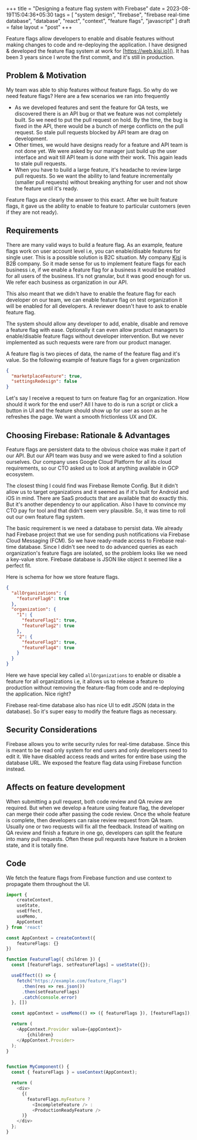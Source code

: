+++
title = "Designing a feature flag system with Firebase"
date = 2023-08-19T15:04:36+05:30
tags = [
 "system design",
 "firebase",
 "firebase real-time database",
 "database",
 "react",
 "context",
 "feature flags",
 "javascript"
]
draft = false
layout = "post"
+++

Feature flags allow developers to enable and disable features without making changes to code and re-deploying the application.
I have designed & developed the feature flag system at work for [https://web.kisi.io](). It has been 3 years since I wrote the
first commit, and it's still in production.

<!--more-->

## Problem & Motivation

My team was able to ship features without feature flags. So why do we need feature flags?
Here are a few scenarios we ran into frequently

- As we developed features and sent the feature for QA tests, we discovered there is an API bug or that we feature was not completely built.
  So we need to put the pull request on hold. By the time, the bug is fixed in the API, there would be a bunch of merge conflicts
  on the pull request. So stale pull requests blocked by API team are drag on development.
- Other times, we would have designs ready for a feature and API team is not done yet. We were asked by
  our manager just build up the user interface and wait till API team is done with their work.
  This again leads to stale pull requests.
- When you have to build a large feature, it's headache to review large pull requests. So we want the
  ability to land feature incrementally (smaller pull requests) without breaking anything for user and not show the
  feature until it's ready.

Feature flags are clearly the answer to this exact. After we built feature flags, it gave us the
ability to enable to feature to particular customers (even if they are not ready).

## Requirements

There are many valid ways to build a feature flag. As an example, feature flags work on user account
level i.e, you can enable/disable features for single user. This is a possible solution is B2C situation.
My company [Kisi](https://getkisi.com) is B2B company. So it made sense for us to implement feature
flags for each business i.e, if we enable a feature flag for a business it would be enabled for all users
of the business. It's not granular, but it was good enough for us. We refer each business as organization
in our API.

This also meant that we didn't have to enable the feature flag for each developer on our team,
we can enable feature flag on test organization it will be enabled for all developers. A
reviewer doesn't have to ask to enable feature flag.

The system should allow any developer to add, enable, disable and remove a feature flag with ease. Optionally
it can even allow product managers to enable/disable feature flags without developer intervention.
But we never implemented as such requests were rare from our product manager.

A feature flag is two pieces of data, the name of the feature flag and it's value. So the following
example of feature flags for a given organization

```json
{
  "marketplaceFeature": true,
  "settingsRedesign": false
}
```

Let's say I receive a request to turn on feature flag for an organization. How should it work for
the end user? All I have to do is run a script or click a button in UI and the feature should
show up for user as soon as he refreshes the page. We want a smooth frictionless UX and DX.

## Choosing Firebase: Rationale & Advantages

Feature flags are persistent data to the obvious choice was make it part of our API. But our API
team was busy and we were asked to find a solution ourselves. Our company uses Google Cloud Platform
for all its cloud requirements, so our CTO asked us to look at anything available in GCP ecosystem.

The closest thing I could find was Firebase Remote Config. But it didn't allow us to target organizations
and it seemed as if it's built for Android and iOS in mind. There are SaaS products that are available that
do exactly this. But it's another dependency to our application. Also I have to convince my CTO pay
for tool and that didn't seem very plausible. So, it was time to roll out our own feature flag
system.

The basic requirement is we need a database to persist data. We already had Firebase project that we
use for sending push notifications via Firebase Cloud Messaging (FCM). So we have ready-made
access to Firebase real-time database. Since I didn't see need to do advanced queries as each
organization's feature flags are isolated, so the problem looks like we need a key-value store.
Firebase database is JSON like object it seemed like a perfect fit.

Here is schema for how we store feature flags.

```json
{
  "allOrganizations": {
    "featureFlag6": true
  },
  "organization": {
    "1": {
      "featureFlag1": true,
      "featureFlag2": true
    },
    "2": {
      "featureFlag3": true,
      "featureFlag4": true
    }
  }
}
```

Here we have special key called `allOrganizations` to enable or disable a feature for all organizations
i.e, it allows us to release a feature to production without removing the feature-flag from
code and re-deploying the application. Nice right?

Firebase real-time database also has nice UI to edit JSON (data in the database). So it's
super easy to modify the feature flags as necessary.

## Security Considerations

Firebase allows you to write security rules for real-time database. Since this is meant to be read
only system for end users and only developers need to edit it. We have disabled access reads and writes
for entire base using the database URL. We exposed the feature flag data using Firebase function instead.

## Affects on feature development

When submitting a pull request, both code review and QA review are required. But when we develop a feature
using feature flag, the developer can merge their code after passing the code review. Once the whole
feature is complete, then developers can raise review request from QA team. Usually one or two requests
will fix all the feedback. Instead of waiting on QA review and finish a feature in one go,
developers can split the feature into many pull requests. Often these pull requests have feature
in a broken state, and it is totally fine.

## Code

We fetch the feature flags from Firebase function and use context to propagate them throughout the UI.

```ts
import {
    createContext,
    useState,
    useEffect,
    useMemo,
    AppContext
} from 'react'

const AppContext = createContext({
    featureFlags: {}
})

function FeatureFlag({ children }) {
  const [featureFlags, setFeatureFlags] = useState({});

  useEffect(() => {
    fetch("https://example.com/feature_flags")
      .then(res => res.json())
      .then(setFeatureFlags)
      .catch(console.error)
  }, [])

  const appContext = useMemo(() => ({ featureFlags }), [featureFlags]);

  return (
    <AppContext.Provider value={appContext}>
        {children}
    </AppContext.Provider>
  );
}


function MyComponent() {
  const { featureFlags } = useContext(AppContext);

  return (
    <div>
      {(
        featureFlags.myFeature ?
          <IncompleteFeature /> :
          <ProductionReadyFeature />
      )}
    </div>
  };
}
```
